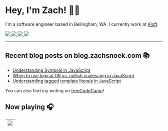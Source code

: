 # Hey, I'm Zach! 👋🏻

I'm a software engineer based in Bellingham, WA. I currently work at [Aloft](https://aloftappraisal.com/careers).

<a href="https://www.zachsnoek.com" target="_blank">
    <img src="https://img.icons8.com/ios-glyphs/32/a5adf7/globe--v1.png"/>
</a>
<a href="https://www.linkedin.com/in/zach-snoek-5b327b179/" target="_blank">
    <img src="https://img.icons8.com/material-outlined/32/a5adf7/linkedin--v1.png"/>
</a>
<a href="https://twitter.com/zach_snoek" target="_blank">
    <img src="https://img.icons8.com/small/32/a5adf7/twitter-squared.png"/>
</a>
<a href="https://dev.to/zachsnoek" target="_blank">
    <img src="https://img.icons8.com/windows/32/a5adf7/dev.png"/>
</a>

---

## Recent blog posts on blog.zachsnoek.com 📚

<!-- BLOG POSTS -->

* [Understanding Symbols in JavaScript](https://hashnode.com/post/cl2plqrk701ezannv851mfjvy)
* [When to use logical OR vs. nullish coalescing in JavaScript](https://hashnode.com/post/cl1sc613w06n8svnvb7h91752)
* [Understanding tagged template literals in JavaScript](https://hashnode.com/post/cl183j08m09h2kpnv7rphgphy)

You can also find my writing on [freeCodeCamp](https://www.freecodecamp.org/news/author/zachsnoek/)!

## Now playing 🎧

|[![](https://spotify-readme.azurewebsites.net/api/get-current-track)](https://open.spotify.com/user/zachsnoek)|
|-|
